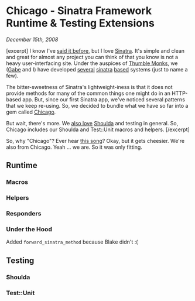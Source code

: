 # Chicago - Sinatra Framework Runtime &amp; Testing Extensions

<cite>December 15th, 2008</cite>

[excerpt]
I know I've [said it before](/code/ruby/sinatra-autohandling-css), but I love [Sinatra](http://sinatra.rubyforge.org/). It's simple and clean and great for almost any project you can think of that you know is not a heavy user-interfacing site. Under the auspices of [Thumble Monks](http://github.com/thumblemonks), we ([Gabe](http://annealer.org) and I) have developed [several](https://github.com/thumblemonks/evoke/tree) [sinatra](https://github.com/thumblemonks/grudge/tree) [based](https://github.com/thumblemonks/iamjacks/tree) systems (just to name a few).

The bitter-sweetness of Sinatra's lightweight-iness is that it does not provide methods for many of the common things one might do in an HTTP-based app. But, since our first Sinatra app, we've noticed several patterns that we keep re-using. So, we decided to bundle what we have so far into a gem called [Chicago](https://github.com/thumblemonks/chicago/tree).

But wait, there's more. We [also love](/code/ruby/should-making-dry-even-dryier) [Shoulda](http://thoughtbot.com/projects/shoulda) and testing in general. So, Chicago includes our Shoulda and Test::Unit macros and helpers.
[/excerpt]

So, why "Chicago"? Ever hear [this song](http://www.youtube.com/watch?v=77L57dKv64w)? Okay, but it gets cheesier. We're also from Chicago. Yeah ... we are. So it was only fitting.

## Runtime

### Macros

### Helpers

### Responders

### Under the Hood

Added `forward_sinatra_method` because Blake didn't :(

## Testing

### Shoulda

### Test::Unit
